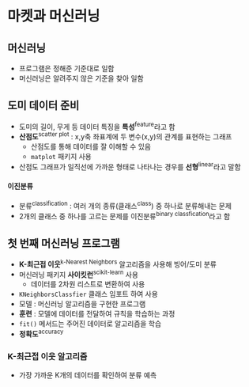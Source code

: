 # 마켓과 머신러닝
## 머신러닝
- 프로그램은 정해준 기준대로 일함
- 머신러닝은 알려주지 않은 기준을 찾아 일함
## 도미 데이터 준비
- 도미의 길이, 무게 등 데이터 특징을 **특성**<sup>feature</sup>라고 함
- **산점도**<sup>scatter plot</sup> : x,y축 좌표계에 두 변수(x,y)의 관계를 표현하는 그래프
  - 산점도를 통해 데이터를 잘 이해할 수 있음
  - `matplot` 패키지 사용
- 산점도 그래프가 일직선에 가까운 형태로 나타나는 경우를 **선형**<sup>linear</sup>라고 말함
#### 이진분류
- 분류<sup>classification</sup> : 여러 개의 종류(클래스<sup>class</sup>) 중 하나로 분류해내는 문제
- 2개의 클래스 중 하나를 고르는 문제를 이진분류<sup>binary classfication</sup>라고 함

## 첫 번째 머신러닝 프로그램
- **K-최근접 이웃**<sup>k-Nearest Neighbors</sup> 알고리즘을 사용해 빙어/도미 분류
- 머신러닝 패키지 **사이킷런**<sup>scikit-learn</sup> 사용
  - 데이터를 2차원 리스트로 변환하여 사용
- `KNeighborsClassfier` 클래스 임포트 하여 사용
- 모델 : 머신러닝 알고리즘을 구현한 프로그램
- **훈련** : 모델에 데이터를 전달하여 규칙을 학습하는 과정
- `fit()` 메서드는 주어진 데이터로 알고리즘을 학습
- **정확도**<sup>accuracy</sup>

### K-최근접 이웃 알고리즘
- 가장 가까운 K개의 데이터를 확인하여 분류 예측
